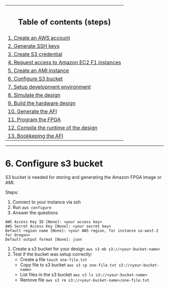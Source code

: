 <table style="width:100%">
  <tr>
    <th width="100%"><h2>Table of contents (steps)</h2></th>
  </tr>
  <tr>
    <td><a href="create_aws_account.md">1. Create an AWS account</a></td>
  </tr>
  <tr>
    <td><a href="generate_ssh_keys.md">2. Generate SSH keys</a></td>
  </tr>
  <tr>
    <td><a href="create_s3_credential.md">3. Create S3 credential</a></td>
  </tr>
  <tr>
    <td><a href="request_access_f1.md">4. Request access to Amazon EC2 F1 instances</a></td>
  </tr>
  <tr>
    <td><a href="create_ami_instance.md">5. Create an AMI instance</a></td>
  </tr>
  <tr>
    <td><a href="configure_s3.md">6. Configure S3 bucket</a></td>
  </tr>
  <tr>
    <td><a href="setup_development_environment..md">7. Setup development environment</a></td>
  </tr>
  <tr>
    <td><a href="simulate_design.md">8. Simulate the design</a></td>
  </tr>
  <tr>
    <td><a href="build_hardware.md">9. Build the hardware design</a></td>
  </tr>
  <tr>
    <td><a href="generate_afi.md">10. Generate the AFI</a></td>
  </tr>
  <tr>
    <td><a href="program_fpga.md">11. Program the FPGA</a></td>
  </tr>
  <tr>
    <td><a href="compile_runtime.md">12. Compile the runtime of the design</a></td>
  </tr>
  <tr>
    <td><a href="bookkeeping_afi.md">13. Bookkeping the AFI</a></td>
  </tr>
</table>

---------------------------------------

# 6. Configure s3 bucket

S3 bucket is needed for storing and generating the Amazon FPGA Image or AMI.

Steps:

1. Connect to your instance via ssh
1. Run `aws configure`
1. Answer the questions
```
AWS Access Key ID [None]: <your access key>
AWS Secret Access Key [None]: <your secret key>
Default region name [None]: <your AWS region, for instance us-west-2 for Oregon>
Default output format [None]: json
```
1. Create a s3 bucket for your design `aws s3 mb s3://<your-bucket-name>`
1. Test if the bucket was setup correctly:
    * Create a file `touch one-file.txt`
    * Copy file to s3 bucket `aws s3 cp one-file.txt s3://<your-bucket-name>`
    * List files in the s3 bucket `aws s3 ls s3://<your-bucket-name>`
    * Remove file `aws s3 rm s3://<your-bucket-name>/one-file.txt`
